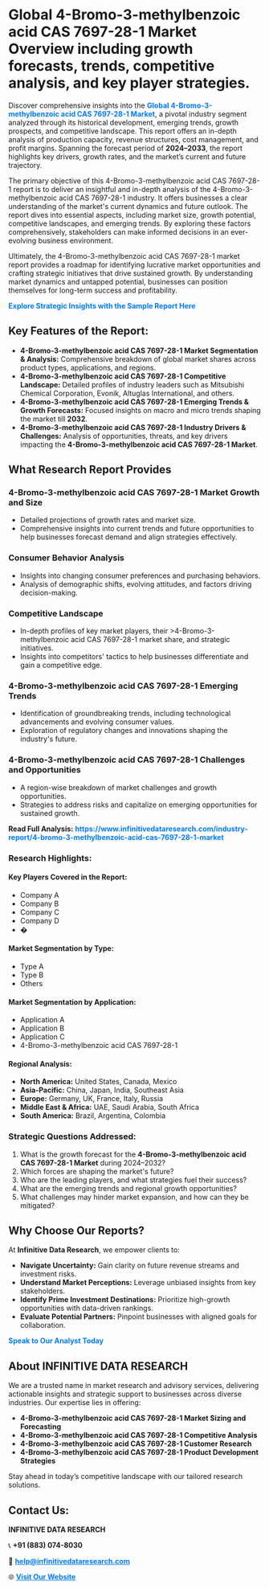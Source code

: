 <h1>Global 4-Bromo-3-methylbenzoic acid CAS 7697-28-1 Market Overview including growth forecasts, trends, competitive analysis, and key player strategies.</h1>
<p>
Discover comprehensive insights into the 
<a href="https://www.infinitivedataresearch.com/industry-report/4-bromo-3-methylbenzoic-acid-cas-7697-28-1-market" rel="dofollow" style="color: #007BFF; text-decoration: none;"><strong>Global 4-Bromo-3-methylbenzoic acid CAS 7697-28-1 Market</strong></a>, a pivotal industry segment analyzed through its historical development, emerging trends, growth prospects, and competitive landscape. This report offers an in-depth analysis of production capacity, revenue structures, cost management, and profit margins. Spanning the forecast period of <strong>2024–2033</strong>, the report highlights key drivers, growth rates, and the market’s current and future trajectory.
</p>
<p>
The primary objective of this 4-Bromo-3-methylbenzoic acid CAS 7697-28-1 report is to deliver an insightful and in-depth analysis of the 4-Bromo-3-methylbenzoic acid CAS 7697-28-1 industry. It offers businesses a clear understanding of the market's current dynamics and future outlook. The report dives into essential aspects, including market size, growth potential, competitive landscapes, and emerging trends. By exploring these factors comprehensively, stakeholders can make informed decisions in an ever-evolving business environment.
</p>
<p>
Ultimately, the 4-Bromo-3-methylbenzoic acid CAS 7697-28-1 market report provides a roadmap for identifying lucrative market opportunities and crafting strategic initiatives that drive sustained growth. By understanding market dynamics and untapped potential, businesses can position themselves for long-term success and profitability.
</p>
<p>
<a href="https://www.infinitivedataresearch.com/request-sample/reportId=111798" style="color: #007BFF; text-decoration: none;"><strong>Explore Strategic Insights with the Sample Report Here</strong></a>
</p>

<h2>Key Features of the Report:</h2>
<ul>
<li><strong>4-Bromo-3-methylbenzoic acid CAS 7697-28-1 Market Segmentation & Analysis:</strong> Comprehensive breakdown of global market shares across product types, applications, and regions.</li>
<li><strong>4-Bromo-3-methylbenzoic acid CAS 7697-28-1 Competitive Landscape:</strong> Detailed profiles of industry leaders such as Mitsubishi Chemical Corporation, Evonik, Altuglas International, and others.</li>
<li><strong>4-Bromo-3-methylbenzoic acid CAS 7697-28-1 Emerging Trends & Growth Forecasts:</strong> Focused insights on macro and micro trends shaping the market till <strong>2032</strong>.</li>
<li><strong>4-Bromo-3-methylbenzoic acid CAS 7697-28-1 Industry Drivers & Challenges:</strong> Analysis of opportunities, threats, and key drivers impacting the <strong>4-Bromo-3-methylbenzoic acid CAS 7697-28-1 Market</strong>.</li>
</ul>

<h2>What Research Report Provides</h2>
<h3>4-Bromo-3-methylbenzoic acid CAS 7697-28-1 Market Growth and Size</h3>
<ul>
<li>Detailed projections of growth rates and market size.</li>
<li>Comprehensive insights into current trends and future opportunities to help businesses forecast demand and align strategies effectively.</li>
</ul>

<h3>Consumer Behavior Analysis</h3>
<ul>
<li>Insights into changing consumer preferences and purchasing behaviors.</li>
<li>Analysis of demographic shifts, evolving attitudes, and factors driving decision-making.</li>
</ul>

<h3>Competitive Landscape</h3>
<ul>
<li>In-depth profiles of key market players, their >4-Bromo-3-methylbenzoic acid CAS 7697-28-1 market share, and strategic initiatives.</li>
<li>Insights into competitors' tactics to help businesses differentiate and gain a competitive edge.</li>
</ul>

<h3>4-Bromo-3-methylbenzoic acid CAS 7697-28-1 Emerging Trends</h3>
<ul>
<li>Identification of groundbreaking trends, including technological advancements and evolving consumer values.</li>
<li>Exploration of regulatory changes and innovations shaping the industry's future.</li>
</ul>

<h3>4-Bromo-3-methylbenzoic acid CAS 7697-28-1 Challenges and Opportunities</h3>
<ul>
<li>A region-wise breakdown of market challenges and growth opportunities.</li>
<li>Strategies to address risks and capitalize on emerging opportunities for sustained growth.</li>
</ul>
<p><strong>Read Full Analysis:</strong> <a href="https://www.infinitivedataresearch.com/industry-report/4-bromo-3-methylbenzoic-acid-cas-7697-28-1-market" rel="dofollow" style="color: #007BFF; text-decoration: none;"><strong>https://www.infinitivedataresearch.com/industry-report/4-bromo-3-methylbenzoic-acid-cas-7697-28-1-market</strong></a></p>
<h3>Research Highlights:</h3>
<h4>Key Players Covered in the Report:</h4>
<ul><li>Company A</li><li>Company B</li><li>Company C</li><li>Company D</li><li>�</li></ul>
<h4>Market Segmentation by Type:</h4>
<ul><li>Type A</li><li>Type B</li><li>Others</li></ul>
<h4>Market Segmentation by Application:</h4>
<ul><li>Application A</li><li>Application B</li><li>Application C</li><li>4-Bromo-3-methylbenzoic acid CAS 7697-28-1</li></ul>

<h4>Regional Analysis:</h4>
<ul>
<li><strong>North America:</strong> United States, Canada, Mexico</li>
<li><strong>Asia-Pacific:</strong> China, Japan, India, Southeast Asia</li>
<li><strong>Europe:</strong> Germany, UK, France, Italy, Russia</li>
<li><strong>Middle East & Africa:</strong> UAE, Saudi Arabia, South Africa</li>
<li><strong>South America:</strong> Brazil, Argentina, Colombia</li>
</ul>

<h3>Strategic Questions Addressed:</h3>
<ol>
<li>What is the growth forecast for the <strong>4-Bromo-3-methylbenzoic acid CAS 7697-28-1 Market</strong> during 2024–2032?</li>
<li>Which forces are shaping the market's future?</li>
<li>Who are the leading players, and what strategies fuel their success?</li>
<li>What are the emerging trends and regional growth opportunities?</li>
<li>What challenges may hinder market expansion, and how can they be mitigated?</li>
</ol>

<h2>Why Choose Our Reports?</h2>
<p>At <strong>Infinitive Data Research</strong>, we empower clients to:</p>
<ul>
<li><strong>Navigate Uncertainty:</strong> Gain clarity on future revenue streams and investment risks.</li>
<li><strong>Understand Market Perceptions:</strong> Leverage unbiased insights from key stakeholders.</li>
<li><strong>Identify Prime Investment Destinations:</strong> Prioritize high-growth opportunities with data-driven rankings.</li>
<li><strong>Evaluate Potential Partners:</strong> Pinpoint businesses with aligned goals for collaboration.</li>
</ul>
<p><a href="https://www.infinitivedataresearch.com/industry-report/4-bromo-3-methylbenzoic-acid-cas-7697-28-1-market" rel="dofollow" style="color: #007BFF; text-decoration: none;"><strong>Speak to Our Analyst Today</strong></a></p>

<h2>About INFINITIVE DATA RESEARCH</h2>
<p>We are a trusted name in market research and advisory services, delivering actionable insights and strategic support to businesses across diverse industries. Our expertise lies in offering:</p>
<ul>
<li><strong>4-Bromo-3-methylbenzoic acid CAS 7697-28-1 Market Sizing and Forecasting</strong></li>
<li><strong>4-Bromo-3-methylbenzoic acid CAS 7697-28-1 Competitive Analysis</strong></li>
<li><strong>4-Bromo-3-methylbenzoic acid CAS 7697-28-1 Customer Research</strong></li>
<li><strong>4-Bromo-3-methylbenzoic acid CAS 7697-28-1 Product Development Strategies</strong></li>
</ul>
<p>Stay ahead in today’s competitive landscape with our tailored research solutions.</p>

<h2>Contact Us:</h2>
<p><strong>INFINITIVE DATA RESEARCH</strong></p>
<p>📞 <strong>+91 (883) 074-8030</strong></p>
<p>📧 <strong><a href="mailto:help@infinitivedataresearch.com" style="color: #007BFF;">help@infinitivedataresearch.com</a></strong></p>
<p>🌐 <strong><a href="https://www.infinitivedataresearch.com" rel="dofollow" style="color: #007BFF;">Visit Our Website</a></strong></p>